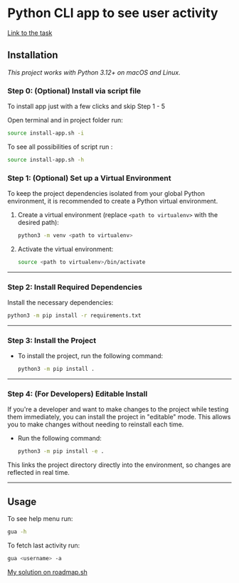 # Python CLI app to see user activity
[Link to the task](https://roadmap.sh/projects/github-user-activity)

## Installation

*This project works with Python 3.12+ on macOS and Linux.*

### Step 0: (Optional) Install via script file

To install app just with a few clicks and skip Step 1 - 5

Open terminal and in project folder run:
```bash
source install-app.sh -i
```

To see all possibilities of script run :
```bash
source install-app.sh -h
```


### Step 1: (Optional) Set up a Virtual Environment

To keep the project dependencies isolated from your global Python environment,
it is recommended to create a Python virtual environment.

1. Create a virtual environment (replace `<path to virtualenv>` with the desired path):
    ```bash
    python3 -m venv <path to virtualenv>
    ```

2. Activate the virtual environment:
    ```bash
    source <path to virtualenv>/bin/activate
    ```

---

### Step 2: Install Required Dependencies

Install the necessary dependencies:
```bash
python3 -m pip install -r requirements.txt
```

---

### Step 3: Install the Project

- To install the project, run the following command:
    ```bash
    python3 -m pip install .
    ```

---

### Step 4: (For Developers) Editable Install

If you're a developer and want to make changes to the project while testing them
immediately, you can install the project in "editable" mode. This allows you to
make changes without needing to reinstall each time.

- Run the following command:
    ```bash
    python3 -m pip install -e .
    ```

This links the project directory directly into the environment, so changes are
reflected in real time.

---

## Usage

To see help menu run:
```bash
gua -h
```

To fetch last activity run:
```bash
gua <username> -a
```
[My solution on roadmap.sh](https://roadmap.sh/projects/github-user-activity/solutions?u=67c894f5fe4b7df03b736ad6)
